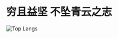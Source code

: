 # **穷且益坚 不坠青云之志**

![Top Langs](https://github-readme-stats.vercel.app/api/top-langs/?username=leslieXin92&layout=compact)
